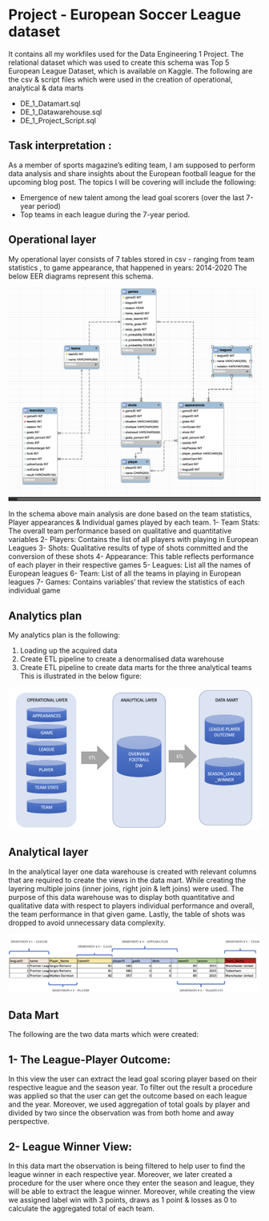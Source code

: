# Project - European Soccer League dataset

It contains all my workfiles used for the Data Engineering 1 Project. The relational dataset which was used to create this schema was Top 5 European League Dataset, which is available on Kaggle. The following are the csv & script files which were used in the creation of operational, analytical & data marts 
- DE_1_Datamart.sql
- DE_1_Datawarehouse.sql
- DE_1_Project_Script.sql


## Task interpretation :
As a member of sports magazine’s editing team, I am supposed to perform data analysis and share insights about the European football league for the upcoming blog post. The topics I will be covering will include the following:

-	Emergence of new talent among the lead goal scorers (over the last 7-year period)
-	Top teams in each league during the 7-year period. 

## Operational layer
My operational layer consists of 7 tables stored in csv -  ranging from team statistics , to game appearance, that happened in years: 2014-2020 The below EER diagrams represent this schema.


![EER_diagram.png](https://github.com/Khawaja9622/DE1/blob/main/DE1-Project1/EER_diagram.png)


In the schema above main analysis are done based on the team statistics, Player appearances & Individual games played by each team.
1-	Team Stats: The overall team performance based on qualitative and quantitative variables 
2-	Players: Contains the list of all players with playing in European Leagues
3-	Shots: Qualitative results of type of shots committed and the conversion of these shots 
4-	Appearance: This table reflects performance of each player in their respective games
5-	Leagues: List all the names of European leagues 
6-	Team: List of all the teams in playing in European leagues 
7-	Games: Contains variables’ that review the statistics of each individual game 


## Analytics plan

My analytics plan is the following:
1.	Loading up the acquired data
2.	Create ETL pipeline to create a denormalised data warehouse
3.	Create ETL pipeline to create data marts for the three analytical teams
This is illustrated in the below figure:

![ETL .png](https://github.com/Khawaja9622/DE1/blob/main/DE1-Project1/ETL%20.png)


## Analytical layer

In the analytical layer one data warehouse is created with relevant columns that are required to create the views in the data mart. While creating the layering multiple joins (inner joins, right join & left joins) were used. The purpose of this data warehouse was to display both quantitative and qualitative data with respect to players individual performance and overall, the team performance in that given game. Lastly, the table of shots was dropped to avoid unnecessary data complexity.

![Table.png](https://github.com/Khawaja9622/DE1/blob/main/DE1-Project1/Table.png)

## Data Mart

The following are the two data marts which were created:

## 1-	The League-Player Outcome:
In this view the user can extract the lead goal scoring player based on their respective league and the season year. To filter out the result a procedure was applied so that the user can get the outcome based on each league and the year. Moreover, we used aggregation of total goals by player and divided by two since the observation was from both home and away perspective.

## 2-	League Winner View:
In this data mart the observation is being filtered to help user to find the league winner in each respective year. Moreover, we later created a procedure for the user where once they enter the season and league, they will be able to extract the league winner. Moreover, while creating the view we assigned label win with 3 points, draws as 1 point & losses as 0 to calculate the aggregated total of each team.



